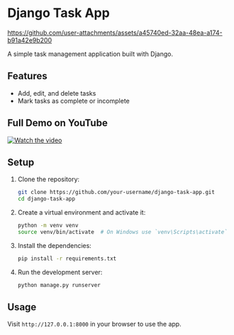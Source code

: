 # Django Task App


https://github.com/user-attachments/assets/a45740ed-32aa-48ea-a174-b91a42e9b200


A simple task management application built with Django.

## Features

- Add, edit, and delete tasks
- Mark tasks as complete or incomplete

## Full Demo on YouTube

[![Watch the video](https://img.youtube.com/vi/x81FmzuHXE0/maxresdefault.jpg)](https://youtu.be/x81FmzuHXE0)

## Setup

1. Clone the repository:
    ```sh
    git clone https://github.com/your-username/django-task-app.git
    cd django-task-app
    ```

2. Create a virtual environment and activate it:
    ```sh
    python -m venv venv
    source venv/bin/activate  # On Windows use `venv\Scripts\activate`
    ```

3. Install the dependencies:
    ```sh
    pip install -r requirements.txt
    ```

4. Run the development server:
    ```sh
    python manage.py runserver
    ```

## Usage

Visit `http://127.0.0.1:8000` in your browser to use the app.
